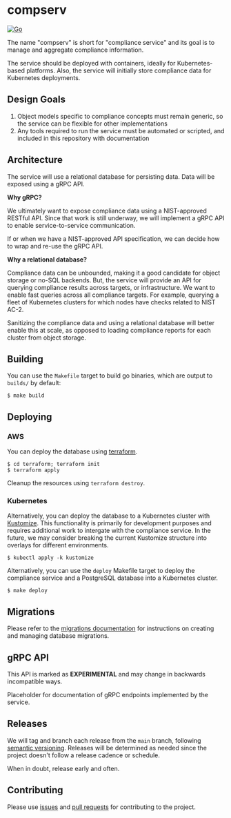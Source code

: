 # compserv

[![Go](https://github.com/rhmdnd/compserv/actions/workflows/go.yml/badge.svg)](https://github.com/rhmdnd/compserv/actions/workflows/go.yml)

The name "compserv" is short for "compliance service" and its goal is to manage
and aggregate compliance information.

The service should be deployed with containers, ideally for Kubernetes-based
platforms. Also, the service will initially store compliance data for
Kubernetes deployments.

## Design Goals

1. Object models specific to compliance concepts must remain generic, so the
   service can be flexible for other implementations
2. Any tools required to run the service must be automated or scripted, and
   included in this repository with documentation

## Architecture

The service will use a relational database for persisting data. Data will be
exposed using a gRPC API.

**Why gRPC?**

We ultimately want to expose compliance data using a NIST-approved RESTful API.
Since that work is still underway, we will implement a gRPC API to enable
service-to-service communication.

If or when we have a NIST-approved API specification, we can decide how to wrap
and re-use the gRPC API.

**Why a relational database?**

Compliance data can be unbounded, making it a good candidate for object storage
or no-SQL backends. But, the service will provide an API for querying
compliance results across targets, or infrastructure. We want to enable fast
queries across all compliance targets. For example, querying a fleet of
Kubernetes clusters for which nodes have checks related to NIST AC-2.

Sanitizing the compliance data and using a relational database will better
enable this at scale, as opposed to loading compliance reports for each cluster
from object storage.

## Building

You can use the `Makefile` target to build go binaries, which are output to
`builds/` by default:

```console
$ make build
```

## Deploying

### AWS

You can deploy the database using [terraform](https://www.terraform.io/).

```console
$ cd terraform; terraform init
$ terraform apply
```

Cleanup the resources using `terraform destroy`.

### Kubernetes

Alternatively, you can deploy the database to a Kubernetes cluster with
[Kustomize](https://kubernetes.io/docs/tasks/manage-kubernetes-objects/kustomization).
This functionality is primarily for development purposes and requires
additional work to intergate with the compliance service. In the future, we may
consider breaking the current Kustomize structure into overlays for different
environments.

```console
$ kubectl apply -k kustomize
```

Alternatively, you can use the `deploy` Makefile target to deploy the
compliance service and a PostgreSQL database into a Kubernetes cluster.

```console
$ make deploy
```

## Migrations

Please refer to the [migrations documentation](./migrations/README.md) for
instructions on creating and managing database migrations.

## gRPC API

This API is marked as **EXPERIMENTAL** and may change in backwards incompatible
ways.

Placeholder for documentation of gRPC endpoints implemented by the service.

## Releases

We will tag and branch each release from the `main` branch, following [semantic
versioning](https://semver.org/). Releases will be determined as needed since
the project doesn't follow a release cadence or schedule.

When in doubt, release early and often.

## Contributing

Please use [issues](https://github.com/rhmdnd/compserv/issues) and [pull
requests](https://github.com/rhmdnd/compserv/pulls) for contributing to the
project.
